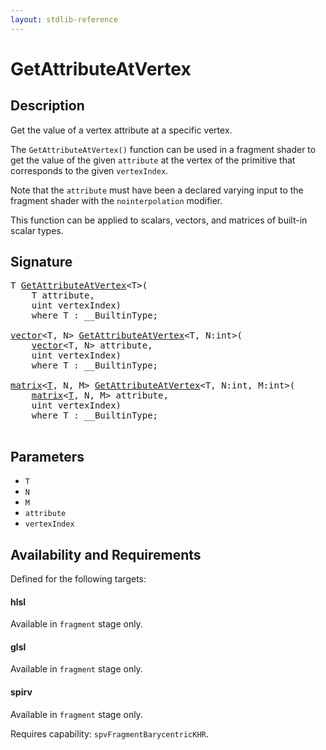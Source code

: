 ```yaml
---
layout: stdlib-reference
---
```


# GetAttributeAtVertex

## Description

 Get the value of a vertex attribute at a specific vertex.

 The `GetAttributeAtVertex()` function can be used in a fragment shader
 to get the value of the given `attribute` at the vertex of the primitive
 that corresponds to the given `vertexIndex`.

 Note that the `attribute` must have been a declared varying input to
 the fragment shader with the `nointerpolation` modifier.

 This function can be applied to scalars, vectors, and matrices of
 built-in scalar types.

## Signature 

<pre>
T <a href="/stdlib-reference/global-decls/GetAttributeAtVertex">GetAttributeAtVertex</a>&lt;T&gt;(
    T <span class='code_param'>attribute</span>,
    <span class="code_keyword">uint</span> <span class='code_param'>vertexIndex</span>)
    <span class='code_keyword'>where</span> T : __BuiltinType;

<a href="/stdlib-reference/types/vector/index" class="code_type">vector</a>&lt;T, N&gt; <a href="/stdlib-reference/global-decls/GetAttributeAtVertex">GetAttributeAtVertex</a>&lt;T, N:<span class="code_keyword">int</span>&gt;(
    <a href="/stdlib-reference/types/vector/index" class="code_type">vector</a>&lt;T, N&gt; <span class='code_param'>attribute</span>,
    <span class="code_keyword">uint</span> <span class='code_param'>vertexIndex</span>)
    <span class='code_keyword'>where</span> T : __BuiltinType;

<a href="/stdlib-reference/types/matrix/index" class="code_type">matrix</a>&lt;<a href="/stdlib-reference/types/matrix/T">T</a>, N, M&gt; <a href="/stdlib-reference/global-decls/GetAttributeAtVertex">GetAttributeAtVertex</a>&lt;T, N:<span class="code_keyword">int</span>, M:<span class="code_keyword">int</span>&gt;(
    <a href="/stdlib-reference/types/matrix/index" class="code_type">matrix</a>&lt;<a href="/stdlib-reference/types/matrix/T">T</a>, N, M&gt; <span class='code_param'>attribute</span>,
    <span class="code_keyword">uint</span> <span class='code_param'>vertexIndex</span>)
    <span class='code_keyword'>where</span> T : __BuiltinType;

</pre>

## Parameters

* `T`
* `N`
* `M`
* `attribute`
* `vertexIndex`

## Availability and Requirements

Defined for the following targets:

#### hlsl
Available in `fragment` stage only.

#### glsl
Available in `fragment` stage only.

#### spirv
Available in `fragment` stage only.

Requires capability: `spvFragmentBarycentricKHR`.


